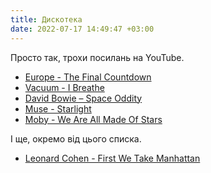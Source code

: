 ```yaml
---
title: Дискотека
date: 2022-07-17 14:49:47 +03:00
---
```


Просто так, трохи посилань на YouTube.

 - [Europe - The Final Countdown](https://www.youtube.com/watch?v=9jK-NcRmVcw)
 - [Vacuum - I Breathe](https://www.youtube.com/watch?v=MUKqc3ZIafg)
 - [David Bowie – Space Oddity](https://www.youtube.com/watch?v=iYYRH4apXDo)
 - [Muse - Starlight](https://www.youtube.com/watch?v=Pgum6OT_VH8)
 - [Moby - We Are All Made Of Stars](https://www.youtube.com/watch?v=xAh6fk0KD1c)

І ще, окремо від цього списка.

 - [Leonard Cohen - First We Take Manhattan](https://www.youtube.com/watch?v=JTTC_fD598A)

